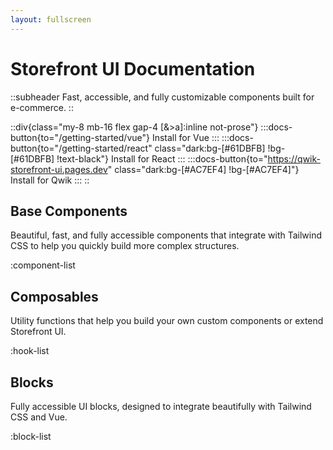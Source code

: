 ```yaml
---
layout: fullscreen
---
```

# Storefront UI Documentation
::subheader
Fast, accessible, and fully customizable components built for e-commerce.
::

::div{class="my-8 mb-16  flex gap-4 [&>a]:inline  not-prose"}
:::docs-button{to="/getting-started/vue"}
Install for Vue
:::
:::docs-button{to="/getting-started/react" class="dark:bg-[#61DBFB] !bg-[#61DBFB] !text-black"}
Install for React
:::
:::docs-button{to="https://qwik-storefront-ui.pages.dev" class="dark:bg-[#AC7EF4] !bg-[#AC7EF4]"}
Install for Qwik
:::
::

## Base Components

Beautiful, fast, and fully accessible components that integrate with Tailwind CSS to help you quickly build more complex structures.

:component-list

## Composables

Utility functions that help you build your own custom components or extend Storefront UI.

:hook-list

## Blocks

Fully accessible UI blocks, designed to integrate beautifully with Tailwind CSS and Vue.


:block-list